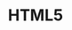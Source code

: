 ---
    title: HTML5
    level: 75%
    img: https://cdn.jsdelivr.net/gh/devicons/devicon/icons/html5/html5-original.svg
---